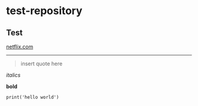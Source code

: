 # test-repository
## Test

[netflix.com]()

------------------------------

> insert quote here

*italics*

**bold**

`print('hello world')`



